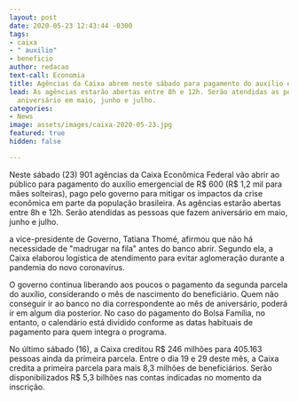 ```yaml
---
layout: post
date: 2020-05-23 12:43:44 -0300
tags:
- caixa
- " auxilio"
- beneficio
author: redacao
text-call: Economia
title: Agências da Caixa abrem neste sábado para pagamento do auxílio emergencial
lead: As agências estarão abertas entre 8h e 12h. Serão atendidas as pessoas que fazem
  aniversário em maio, junho e julho.
categories:
- News
image: assets/images/caixa-2020-05-23.jpg
featured: true
hidden: false

---
```

Neste sábado (23) 901 agências da Caixa Econômica Federal vão abrir ao público para pagamento do auxílio emergencial de R$ 600 (R$ 1,2 mil para mães solteiras), pago pelo governo para mitigar os impactos da crise econômica em parte da população brasileira. As agências estarão abertas entre 8h e 12h. Serão atendidas as pessoas que fazem aniversário em maio, junho e julho.

a vice-presidente de Governo, Tatiana Thomé, afirmou que não há necessidade de "madrugar na fila" antes do banco abrir. Segundo ela, a Caixa elaborou logística de atendimento para evitar aglomeração durante a pandemia do novo coronavírus.

O governo continua liberando aos poucos o pagamento da segunda parcela do auxílio, considerando o mês de nascimento do beneficiário. Quem não conseguir ir ao banco no dia correspondente ao mês de aniversário, poderá ir em algum dia posterior. No caso do pagamento do Bolsa Família, no entanto, o calendário está dividido conforme as datas habituais de pagamento para quem integra o programa.

No último sábado (16), a Caixa creditou R$ 246 milhões para 405.163 pessoas ainda da primeira parcela. Entre o dia 19 e 29 deste mês, a Caixa credita a primeira parcela para mais 8,3 milhões de beneficiários. Serão disponibilizados R$ 5,3 bilhões nas contas indicadas no momento da inscrição.